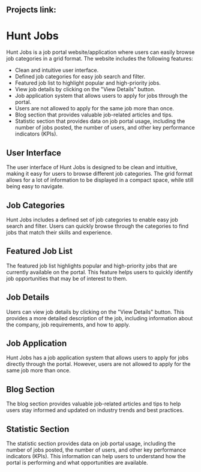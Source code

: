 
## Projects link:

#### 

# Hunt Jobs

Hunt Jobs is a job portal website/application where users can easily browse job categories in a grid format. The website includes the following features:

- Clean and intuitive user interface.
- Defined job categories for easy job search and filter.
- Featured job list to highlight popular and high-priority jobs.
- View job details by clicking on the "View Details" button.
- Job application system that allows users to apply for jobs through the portal.
- Users are not allowed to apply for the same job more than once.
- Blog section that provides valuable job-related articles and tips.
- Statistic section that provides data on job portal usage, including the number of jobs posted, the number of users, and other key performance indicators (KPIs).

## User Interface

The user interface of Hunt Jobs is designed to be clean and intuitive, making it easy for users to browse different job categories. The grid format allows for a lot of information to be displayed in a compact space, while still being easy to navigate.

## Job Categories

Hunt Jobs includes a defined set of job categories to enable easy job search and filter. Users can quickly browse through the categories to find jobs that match their skills and experience.

## Featured Job List

The featured job list highlights popular and high-priority jobs that are currently available on the portal. This feature helps users to quickly identify job opportunities that may be of interest to them.

## Job Details

Users can view job details by clicking on the "View Details" button. This provides a more detailed description of the job, including information about the company, job requirements, and how to apply.

## Job Application

Hunt Jobs has a job application system that allows users to apply for jobs directly through the portal. However, users are not allowed to apply for the same job more than once.

## Blog Section

The blog section provides valuable job-related articles and tips to help users stay informed and updated on industry trends and best practices.

## Statistic Section

The statistic section provides data on job portal usage, including the number of jobs posted, the number of users, and other key performance indicators (KPIs). This information can help users to understand how the portal is performing and what opportunities are available.
